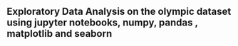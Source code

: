 ## Exploratory Data Analysis on the olympic dataset using jupyter notebooks, numpy, pandas , matplotlib and seaborn
